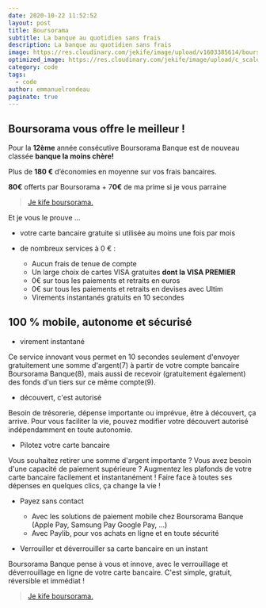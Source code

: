 ```yaml
---
date: 2020-10-22 11:52:52
layout: post
title: Boursorama
subtitle: La banque au quotidien sans frais
description: La banque au quotidien sans frais
image: https://res.cloudinary.com/jekife/image/upload/v1603385614/boursorama_bvurwe.jpg
optimized_image: https://res.cloudinary.com/jekife/image/upload/c_scale,w_380/v1603385614/boursorama_bvurwe.jpg
category: code
tags:
  - code
author: emmanuelrondeau
paginate: true
---
```

## Boursorama vous offre le meilleur !

Pour la **12ème** année consécutive Boursorama Banque est de nouveau classée **banque la moins chère!**

Plus de **180 €** d’économies en moyenne sur vos frais bancaires.

**80€**  offerts par Boursorama + 7**0€** de ma prime si je vous parraine

> [Je kife boursorama.](https://bour.so/5QiIQz5DLm)

Et je vous le prouve ...

* votre carte bancaire gratuite si utilisée au moins une fois par mois
* de nombreux services à 0 € :

  * Aucun frais de tenue de compte
  * Un large choix de cartes VISA gratuites **dont la VISA PREMIER**
  * 0€ sur tous les paiements et retraits en euros
  * 0€ sur tous les paiements et retraits en devises avec Ultim
  * Virements instantanés gratuits en 10 secondes

## 100 % mobile, autonome et sécurisé

* virement instantané

Ce service innovant vous permet en 10 secondes seulement d'envoyer gratuitement une somme d'argent(7) à partir de votre compte bancaire Boursorama Banque(8), mais aussi de recevoir (gratuitement également) des fonds d'un tiers sur ce même compte(9). 

* découvert, c'est autorisé

Besoin de trésorerie, dépense importante ou imprévue, être à découvert, ça arrive. Pour vous faciliter la vie, pouvez modifier votre découvert autorisé indépendamment en toute autonomie. 

* Pilotez votre carte bancaire 

Vous souhaitez retirer une somme d'argent importante ? Vous avez besoin d'une capacité de paiement supérieure ? Augmentez les plafonds de votre carte bancaire facilement et instantanément ! Faire face à toutes ses dépenses en quelques clics, ça change la vie !

* Payez sans contact

  * Avec les solutions de paiement mobile chez Boursorama Banque (Apple Pay, Samsung Pay
    Google Pay, ...)
  * Avec Paylib, pour vos achats en ligne et en toute sécurité
* Verrouiller et déverrouiller sa carte bancaire en un instant 

Boursorama Banque pense à vous et innove, avec le verrouillage et déverrouillage en ligne de votre carte bancaire. C'est simple, gratuit, réversible et immédiat !

> [Je kife boursorama.](https://bour.so/5QiIQz5DLm)
